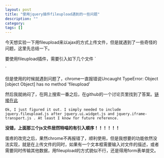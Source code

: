 ```yaml
---
layout: post
title: "使用jquery插件fileupload遇到的一些问题"
description: ""
category: 
tags: []
---
```

今天想实验一下用fileupload来以ajax的方式上传文件，但是就遇到了一些奇怪的问题，这里先总结一下。

要使用fileupload插件，需要引入如下几个文件
`<script src="http://192.168.1.197/my/js/vendor/jquery.ui.widget.js" type="text/javascript"></script>

<script src="http://192.168.1.197/my/js/jquery.iframe-transport.js" type="text/javascript"></script> 

<script src="http://192.168.1.197/my/js/jquery.fileupload.js" type="text/javascript"></script>
`

但是使用的时候就遇到问题了，chrome一直报错说Uncaught TypeError: Object [object Object] has no method 'fileupload'

然后我就纳闷了，在网上搜索一番之后，在github的一个讨论页里找到了答案。<a href="https://github.com/blueimp/jQuery-File-Upload/issues/1085" target="_blank" >链接在此</a>

`Ok, I just figured it out. I simply needed to include jquery.fileupload.js after jquery.ui.widget.js and jquery.iframe-transport.js . At least I know for future reference.`

**没错，上面那三个js文件居然特喵的有引入顺序！！！！！！**

蛋疼的改完之后，果然chrome不再报错了，顺利使用，但是我想要的功能依然没法实现，就是在上传文件的同时，如果有一个文本框需要输入对文件的描述，或者需要同时传输其他数据，用fileupload的方式貌似不行，还是得用form表单提交。
